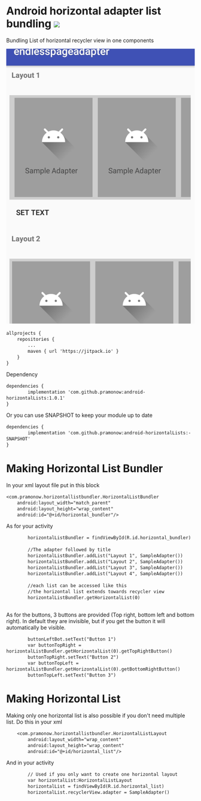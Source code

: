 # Android horizontal adapter list bundling [![](https://jitpack.io/v/pramonow/android-horizontalLists.svg)](https://jitpack.io/#pramonow/android-horizontalLists)

Bundling List of horizontal recycler view in one components

![alt text](https://github.com/pramonow/android-horizontalLists/blob/master/screenshoot.png?raw=true)

	allprojects {
		repositories {
			...
			maven { url 'https://jitpack.io' }
		}
	}
  
Dependency

	dependencies {
	        implementation 'com.github.pramonow:android-horizontalLists:1.0.1'
	}
  
Or you can use SNAPSHOT to keep your module up to date

	dependencies {
	        implementation 'com.github.pramonow:android-horizontalLists:-SNAPSHOT'
	}

# Making Horizontal List Bundler

In your xml layout file put in this block

```
<com.pramonow.horizontallistbundler.HorizontalListBundler
    android:layout_width="match_parent"
    android:layout_height="wrap_content"
    android:id="@+id/horizontal_bundler"/>
```

As for your activity

```     var horizontalListBundler: HorizontalListBundler
        horizontalListBundler = findViewById(R.id.horizontal_bundler)

        //The adapter followed by title
        horizontalListBundler.addList("Layout 1", SampleAdapter())
        horizontalListBundler.addList("Layout 2", SampleAdapter())
        horizontalListBundler.addList("Layout 3", SampleAdapter())
        horizontalListBundler.addList("Layout 4", SampleAdapter())
        
        //each list can be accessed like this
        //the horizontal list extends towards recycler view
        horizontalListBundler.getHorizontalList(0)
        
```
        
As for the buttons, 3 buttons are provided (Top right, bottom left and bottom right). In default they are invisible, but if you get the button it will automatically be visible.

```     var buttonLeftBot = horizontalListBundler.getHorizontalList(0).getBottomLeftButton()
        buttonLeftBot.setText("Button 1")
        var buttonTopRight = horizontalListBundler.getHorizontalList(0).getTopRightButton()
        buttonTopRight.setText("Button 2")
        var buttonTopLeft = horizontalListBundler.getHorizontalList(0).getBottomRightButton()
        buttonTopLeft.setText("Button 3")
```

# Making Horizontal List 

Making only one horizontal list is also possible if you don't need multiple list.
Do this in your xml
```
    <com.pramonow.horizontallistbundler.HorizontalListLayout
        android:layout_width="wrap_content"
        android:layout_height="wrap_content"
        android:id="@+id/horizontal_list"/>
```

And in your activity
```
        // Used if you only want to create one horizontal layout
        var horizontalList:HorizontalListLayout
        horizontalList = findViewById(R.id.horizontal_list)
        horizontalList.recyclerView.adapter = SampleAdapter()
```
